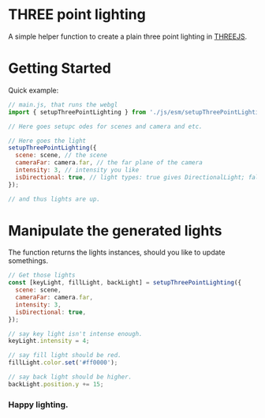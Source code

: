 # THREE point lighting
A simple helper function to create a plain three point lighting in [THREEJS](https://threejs.org/).

# Getting Started
Quick example:
```js
// main.js, that runs the webgl
import { setupThreePointLighting } from './js/esm/setupThreePointLighting';

// Here goes setupc odes for scenes and camera and etc.

// Here goes the light
setupThreePointLighting({
  scene: scene, // the scene
  cameraFar: camera.far, // the far plane of the camera
  intensity: 3, // intensity you like
  isDirectional: true, // light types: true gives DirectionalLight; false gives PointLights
});

// and thus lights are up.
```

# Manipulate the generated lights
The function returns the lights instances, should you like to update somethings.
```js
// Get those lights
const [keyLight, fillLight, backLight] = setupThreePointLighting({
  scene: scene,
  cameraFar: camera.far,
  intensity: 3,
  isDirectional: true,
});

// say key light isn't intense enough.
keyLight.intensity = 4;

// say fill light should be red.
fillLight.color.set('#ff0000');

// say back light should be higher.
backLight.position.y += 15;

```

### Happy lighting.